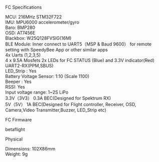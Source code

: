 

FC Specifications <br>


MCU: 216MHz STM32F722 <br>
IMU: MPU6000 accelerometer/gyro <br>
Baro: BMP280 <br>
OSD:  AT7456E <br>
Blackbox: W25Q128FVSIG(16M) <br>
BLE Module: Inner connect to UART5（MSP & Baud 9600） for remote setting with SpeedyBee App or other similar apps <br>
4x Uarts (1,2,3,5) <br>
4 x 9.5A Mosfets
2x LEDs for FC STATUS (Blue) and 3.3V indicator(Red) <br>
UART2-RX(PPM,SBUS) <br>
LED_Strip : Yes <br>
Battery Voltage Sensor: 1:10 (Scale 1100) <br>
Beeper : Yes <br>
RSSI: Yes <br>
Input voltage range: 1~2S LiPo <br>
3.3V（3V3） 0.3A BEC(Designed for Spektrum RX) <br>
5V（5V） 1A BEC(Designed for Flight controller, Receiver, OSD, Camera,Video Transmitter,Buzzer, LED_Strip etc) <br>


FC Firmware <br>

betaflight <br>

Physical <br>

Dimensions: 102X86mm <br>
Weight: 9g <br>
